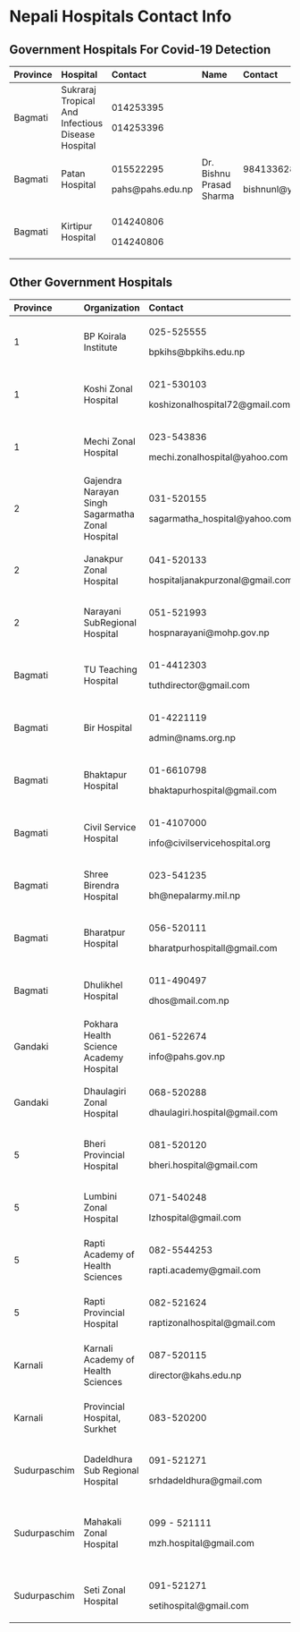 # Nepali Hospitals Contact Info

## Government Hospitals For Covid-19 Detection

<table>
  <thead>
    <tr>
      <th style="text-align:left">Province</th>
      <th style="text-align:left">Hospital</th>
      <th style="text-align:left">Contact</th>
      <th style="text-align:left">Name</th>
      <th style="text-align:left">Contact</th>
    </tr>
  </thead>
  <tbody>
    <tr>
      <td style="text-align:left">Bagmati</td>
      <td style="text-align:left">Sukraraj Tropical And Infectious Disease Hospital</td>
      <td style="text-align:left">
        <p>014253395</p>
        <p>014253396</p>
      </td>
      <td style="text-align:left"></td>
      <td style="text-align:left"></td>
    </tr>
    <tr>
      <td style="text-align:left">Bagmati</td>
      <td style="text-align:left">Patan Hospital</td>
      <td style="text-align:left">
        <p>015522295</p>
        <p>pahs@pahs.edu.np</p>
      </td>
      <td style="text-align:left">Dr. Bishnu Prasad Sharma</td>
      <td style="text-align:left">
        <p>9841336289</p>
        <p>bishnunl@yahoo.com</p>
      </td>
    </tr>
    <tr>
      <td style="text-align:left">Bagmati</td>
      <td style="text-align:left">Kirtipur Hospital</td>
      <td style="text-align:left">
        <p>014240806</p>
        <p>014240806</p>
      </td>
      <td style="text-align:left"></td>
      <td style="text-align:left"></td>
    </tr>
  </tbody>
</table>

## Other Government Hospitals

<table>
  <thead>
    <tr>
      <th style="text-align:left">Province</th>
      <th style="text-align:left">Organization</th>
      <th style="text-align:left">Contact</th>
      <th style="text-align:left">Name</th>
      <th style="text-align:left">Contact</th>
    </tr>
  </thead>
  <tbody>
    <tr>
      <td style="text-align:left">1</td>
      <td style="text-align:left">BP Koirala Institute</td>
      <td style="text-align:left">
        <p>025-525555</p>
        <p>bpkihs@bpkihs.edu.np</p>
      </td>
      <td style="text-align:left">Dr. Gaurishankar Shah</td>
      <td style="text-align:left">
        <p>9852056864</p>
        <p>gaurishankarshah@live.com</p>
      </td>
    </tr>
    <tr>
      <td style="text-align:left">1</td>
      <td style="text-align:left">Koshi Zonal Hospital</td>
      <td style="text-align:left">
        <p>021-530103</p>
        <p>koshizonalhospital72@gmail.com</p>
      </td>
      <td style="text-align:left">Dr Sangita Mishra</td>
      <td style="text-align:left">
        <p>9852021741</p>
        <p>drsangeetamishra@gmail.com</p>
      </td>
    </tr>
    <tr>
      <td style="text-align:left">1</td>
      <td style="text-align:left">Mechi Zonal Hospital</td>
      <td style="text-align:left">
        <p>023-543836</p>
        <p>mechi.zonalhospital@yahoo.com</p>
      </td>
      <td style="text-align:left">Dr Pitambar Thakur</td>
      <td style="text-align:left">
        <p>9852671615</p>
        <p>pitambarthakurg@gmail.com</p>
      </td>
    </tr>
    <tr>
      <td style="text-align:left">2</td>
      <td style="text-align:left">Gajendra Narayan Singh Sagarmatha Zonal Hospital</td>
      <td style="text-align:left">
        <p>031-520155</p>
        <p>sagarmatha_hospital@yahoo.com</p>
      </td>
      <td style="text-align:left">Dr Ranjit Jha</td>
      <td style="text-align:left">
        <p>9841369119</p>
        <p>ranjit4beats@gmail.com</p>
      </td>
    </tr>
    <tr>
      <td style="text-align:left">2</td>
      <td style="text-align:left">Janakpur Zonal Hospital</td>
      <td style="text-align:left">
        <p>041-520133</p>
        <p>hospitaljanakpurzonal@gmail.com</p>
      </td>
      <td style="text-align:left">Dr Nagendra Yadav</td>
      <td style="text-align:left">
        <p>9844020181</p>
        <p>drpyadav95@gmail.com</p>
      </td>
    </tr>
    <tr>
      <td style="text-align:left">2</td>
      <td style="text-align:left">Narayani SubRegional Hospital</td>
      <td style="text-align:left">
        <p>051-521993</p>
        <p>hospnarayani@mohp.gov.np</p>
      </td>
      <td style="text-align:left">Dr Madan Kumar Upadhyaya</td>
      <td style="text-align:left">
        <p>9855077250</p>
        <p>drmadannepal@gmail.com</p>
      </td>
    </tr>
    <tr>
      <td style="text-align:left">Bagmati</td>
      <td style="text-align:left">TU Teaching Hospital</td>
      <td style="text-align:left">
        <p>01-4412303</p>
        <p>tuthdirector@gmail.com</p>
      </td>
      <td style="text-align:left">Mr Prem Bahadur Khadra</td>
      <td style="text-align:left">
        <p>9841255740</p>
        <p>prem_khadka@hotmail.com</p>
      </td>
    </tr>
    <tr>
      <td style="text-align:left">Bagmati</td>
      <td style="text-align:left">Bir Hospital</td>
      <td style="text-align:left">
        <p>01-4221119</p>
        <p>admin@nams.org.np</p>
      </td>
      <td style="text-align:left">Dr Kedar Prasad Century</td>
      <td style="text-align:left">
        <p>9851151955</p>
        <p>centurykp@yahoo.com</p>
      </td>
    </tr>
    <tr>
      <td style="text-align:left">Bagmati</td>
      <td style="text-align:left">Bhaktapur Hospital</td>
      <td style="text-align:left">
        <p>01-6610798</p>
        <p>bhaktapurhospital@gmail.com</p>
      </td>
      <td style="text-align:left">Dr Sumitra Gautam</td>
      <td style="text-align:left">
        <p>9858023047</p>
        <p>drsumitragautam7@gmail.com</p>
      </td>
    </tr>
    <tr>
      <td style="text-align:left">Bagmati</td>
      <td style="text-align:left">Civil Service Hospital</td>
      <td style="text-align:left">
        <p>01-4107000</p>
        <p>info@civilservicehospital.org</p>
      </td>
      <td style="text-align:left">Dr Dirga Raj RC</td>
      <td style="text-align:left">
        <p>9841818208</p>
        <p>info@civilservicehospital.org</p>
      </td>
    </tr>
    <tr>
      <td style="text-align:left">Bagmati</td>
      <td style="text-align:left">Shree Birendra Hospital</td>
      <td style="text-align:left">
        <p>023-541235</p>
        <p>bh@nepalarmy.mil.np</p>
      </td>
      <td style="text-align:left">Big Gen Dr Narendra Bahadur KC</td>
      <td style="text-align:left">
        <p>9851044030</p>
        <p>drnkc2298@Yahoo.com</p>
      </td>
    </tr>
    <tr>
      <td style="text-align:left">Bagmati</td>
      <td style="text-align:left">Bharatpur Hospital</td>
      <td style="text-align:left">
        <p>056-520111</p>
        <p>bharatpurhospitall@gmail.com</p>
      </td>
      <td style="text-align:left">Dr Sri Ram Tiwari</td>
      <td style="text-align:left">
        <p>9855081411</p>
        <p>drshreeram@gmail.com</p>
      </td>
    </tr>
    <tr>
      <td style="text-align:left">Bagmati</td>
      <td style="text-align:left">Dhulikhel Hospital</td>
      <td style="text-align:left">
        <p>011-490497</p>
        <p>dhos@mail.com.np</p>
      </td>
      <td style="text-align:left">Dr Ramesh Makaju Shrestha</td>
      <td style="text-align:left">
        <p>9801002260</p>
        <p>makajuram@yahoo.com</p>
      </td>
    </tr>
    <tr>
      <td style="text-align:left">Gandaki</td>
      <td style="text-align:left">Pokhara Health Science Academy Hospital</td>
      <td style="text-align:left">
        <p>061-522674</p>
        <p>info@pahs.gov.np</p>
      </td>
      <td style="text-align:left">Dr Arjun Acharya</td>
      <td style="text-align:left">
        <p>9856074777</p>
        <p>drarjunacharya@gmail.com</p>
      </td>
    </tr>
    <tr>
      <td style="text-align:left">Gandaki</td>
      <td style="text-align:left">Dhaulagiri Zonal Hospital</td>
      <td style="text-align:left">
        <p>068-520288</p>
        <p>dhaulagiri.hospital@gmail.com</p>
      </td>
      <td style="text-align:left">Dr Sailandra BK Pokhrel</td>
      <td style="text-align:left">
        <p>9851176425</p>
        <p>drsailendra013@gmail.com</p>
      </td>
    </tr>
    <tr>
      <td style="text-align:left">5</td>
      <td style="text-align:left">Bheri Provincial Hospital</td>
      <td style="text-align:left">
        <p>081-520120</p>
        <p>bheri.hospital@gmail.com</p>
      </td>
      <td style="text-align:left">Dr Prakash Thapa</td>
      <td style="text-align:left">
        <p>9849361872</p>
        <p>prakashthapa253@gmail.com</p>
      </td>
    </tr>
    <tr>
      <td style="text-align:left">5</td>
      <td style="text-align:left">Lumbini Zonal Hospital</td>
      <td style="text-align:left">
        <p>071-540248</p>
        <p>Izhospital@gmail.com</p>
      </td>
      <td style="text-align:left">Dr Rajendra Khanal</td>
      <td style="text-align:left">
        <p>9857058248</p>
        <p>drraj_Khanal@Yahoo.com</p>
      </td>
    </tr>
    <tr>
      <td style="text-align:left">5</td>
      <td style="text-align:left">Rapti Academy of Health Sciences</td>
      <td style="text-align:left">
        <p>082-5544253</p>
        <p>rapti.academy@gmail.com</p>
      </td>
      <td style="text-align:left">Dr Sagar Panthi</td>
      <td style="text-align:left">
        <p>9857036678</p>
        <p>rapti.academy@gmail.com</p>
      </td>
    </tr>
    <tr>
      <td style="text-align:left">5</td>
      <td style="text-align:left">Rapti Provincial Hospital</td>
      <td style="text-align:left">
        <p>082-521624</p>
        <p>raptizonalhospital@gmail.com</p>
      </td>
      <td style="text-align:left">Dr Sarbesh Sharma</td>
      <td style="text-align:left">
        <p>9849266333</p>
        <p>sarbessharma@yahoo.com</p>
      </td>
    </tr>
    <tr>
      <td style="text-align:left">Karnali</td>
      <td style="text-align:left">Karnali Academy of Health Sciences</td>
      <td style="text-align:left">
        <p>087-520115</p>
        <p>director@kahs.edu.np</p>
      </td>
      <td style="text-align:left">Mr Dharma Raj Gosain</td>
      <td style="text-align:left">
        <p>9851202851</p>
        <p>dharmagosain@gmail.com</p>
      </td>
    </tr>
    <tr>
      <td style="text-align:left">Karnali</td>
      <td style="text-align:left">Provincial Hospital, Surkhet</td>
      <td style="text-align:left">083-520200</td>
      <td style="text-align:left">Dr Dambar Bahadur Khadka</td>
      <td style="text-align:left">
        <p>9851062785</p>
        <p>dambarkhadka27@gmail.com</p>
      </td>
    </tr>
    <tr>
      <td style="text-align:left">Sudurpaschim</td>
      <td style="text-align:left">Dadeldhura Sub Regional Hospital</td>
      <td style="text-align:left">
        <p>091-521271</p>
        <p>srhdadeldhura@gmail.com</p>
      </td>
      <td style="text-align:left">Dr. Jagadish Chandra Bista</td>
      <td style="text-align:left">
        <p>9842082336</p>
        <p>jagadeesh.bista@gmail.com</p>
      </td>
    </tr>
    <tr>
      <td style="text-align:left">Sudurpaschim</td>
      <td style="text-align:left">Mahakali Zonal Hospital</td>
      <td style="text-align:left">
        <p>099 - 521111</p>
        <p>mzh.hospital@gmail.com</p>
      </td>
      <td style="text-align:left">Dr. Hari Kumar Shrestha</td>
      <td style="text-align:left">
        <p>9843247009</p>
        <p>9858776882</p>
        <p>shresthahari9@gmail.com</p>
      </td>
    </tr>
    <tr>
      <td style="text-align:left">Sudurpaschim</td>
      <td style="text-align:left">Seti Zonal Hospital</td>
      <td style="text-align:left">
        <p>091-521271</p>
        <p>setihospital@gmail.com</p>
      </td>
      <td style="text-align:left">Dr Hem Raj Pandey</td>
      <td style="text-align:left">
        <p>9841523453</p>
        <p>hrpandeydr@gmail.com</p>
      </td>
    </tr>
  </tbody>
</table>
